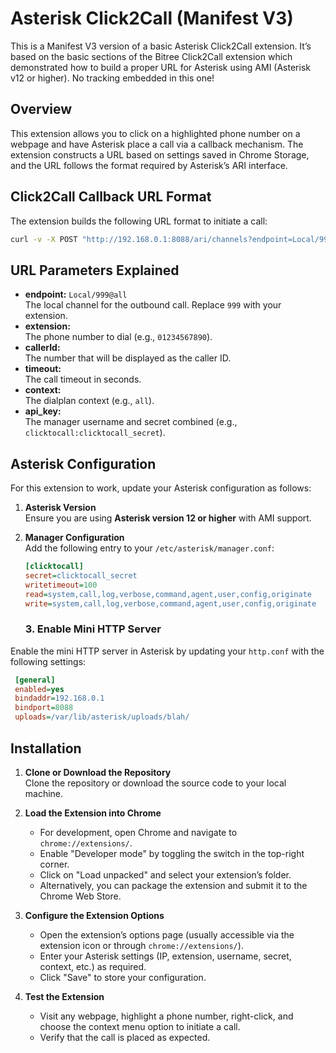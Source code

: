 # Asterisk Click2Call (Manifest V3)

This is a Manifest V3 version of a basic Asterisk Click2Call extension. It’s based on the basic sections of the Bitree Click2Call extension which demonstrated how to build a proper URL for Asterisk using AMI (Asterisk v12 or higher). No tracking embedded in this one!

## Overview

This extension allows you to click on a highlighted phone number on a webpage and have Asterisk place a call via a callback mechanism. The extension constructs a URL based on settings saved in Chrome Storage, and the URL follows the format required by Asterisk’s ARI interface.

## Click2Call Callback URL Format

The extension builds the following URL format to initiate a call:

```bash
curl -v -X POST "http://192.168.0.1:8088/ari/channels?endpoint=Local/999@all&extension=01234567890&callerId=01234567890&timeout=15&context=all&api_key=clicktocall:clicktocall_secret"
```
## URL Parameters Explained

- **endpoint:** `Local/999@all`  
  The local channel for the outbound call. Replace `999` with your extension.
- **extension:**  
  The phone number to dial (e.g., `01234567890`).
- **callerId:**  
  The number that will be displayed as the caller ID.
- **timeout:**  
  The call timeout in seconds.
- **context:**  
  The dialplan context (e.g., `all`).
- **api_key:**  
  The manager username and secret combined (e.g., `clicktocall:clicktocall_secret`).

## Asterisk Configuration

For this extension to work, update your Asterisk configuration as follows:

1. **Asterisk Version**  
   Ensure you are using **Asterisk version 12 or higher** with AMI support.

2. **Manager Configuration**  
   Add the following entry to your `/etc/asterisk/manager.conf`:

   ```ini
   [clicktocall]
   secret=clicktocall_secret
   writetimeout=100
   read=system,call,log,verbose,command,agent,user,config,originate
   write=system,call,log,verbose,command,agent,user,config,originate
   
   ```

   ### 3. Enable Mini HTTP Server

Enable the mini HTTP server in Asterisk by updating your `http.conf` with the following settings:

```ini
 [general]
 enabled=yes
 bindaddr=192.168.0.1
 bindport=8088
 uploads=/var/lib/asterisk/uploads/blah/
  ```

## Installation

1. **Clone or Download the Repository**  
   Clone the repository or download the source code to your local machine.

2. **Load the Extension into Chrome**  
   - For development, open Chrome and navigate to `chrome://extensions/`.
   - Enable "Developer mode" by toggling the switch in the top-right corner.
   - Click on "Load unpacked" and select your extension’s folder.
   - Alternatively, you can package the extension and submit it to the Chrome Web Store.

3. **Configure the Extension Options**  
   - Open the extension’s options page (usually accessible via the extension icon or through `chrome://extensions/`).
   - Enter your Asterisk settings (IP, extension, username, secret, context, etc.) as required.
   - Click "Save" to store your configuration.

4. **Test the Extension**  
   - Visit any webpage, highlight a phone number, right-click, and choose the context menu option to initiate a call.
   - Verify that the call is placed as expected.


